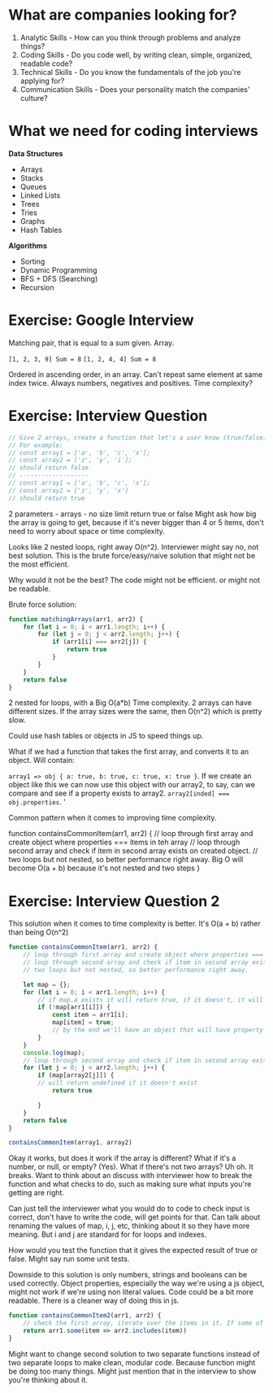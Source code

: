 # What are companies looking for?

1. Analytic Skills - How can you think through problems and analyze things?
2. Coding Skills -  Do you code well, by writing clean, simple, organized, readable code? 
3. Technical Skills - Do you know the fundamentals of the job you're applying for?
4. Communication Skills - Does your personality match the companies' culture?

# What we need for coding interviews 

**Data Structures**
- Arrays 
- Stacks 
- Queues 
- Linked Lists 
- Trees 
- Tries 
- Graphs
- Hash Tables 

**Algorithms** 
- Sorting 
- Dynamic Programming 
- BFS + DFS (Searching)
- Recursion

# Exercise: Google Interview 
Matching pair, that is equal to a sum given. Array. 

`[1, 2, 3, 9] Sum = 8`
`[1, 2, 4, 4] Sum = 8`

Ordered in ascending order, in an array. Can't repeat same element at same index twice. Always numbers, negatives and positives. Time complexity? 

# Exercise: Interview Question 

```js
// Give 2 arrays, create a function that let's a user know (true/false) whether these two arrays contain any common items 
// For example:
// const array1 = ['a', 'b', 'c', 'x'];
// const array2 = ['z', 'y', 'i'];
// should return false 
// -------------------
// const array1 = ['a', 'b', 'c', 'x'];
// const array2 = ['z', 'y', 'x']
// should return true
```

2 parameters - arrays - no size limit
return true or false 
Might ask how big the array is going to get, because if it's never bigger than 4 or 5 items, don't need to worry about space or time complexity. 

Looks like 2 nested loops, right away O(n^2). Interviewer might say no, not best solution. This is the brute force/easy/naive solution that might not be the most efficient. 

Why would it not be the best? The code might not be efficient. or might not be readable. 

Brute force solution:

```js
function matchingArrays(arr1, arr2) {
    for (let i = 0; i < arr1.length; i++) {
        for (let j = 0; j < arr2.length; j++) {
            if (arr1[i] === arr2[j]) {
                return true 
            } 
        }
    }
    return false
}
```

2 nested for loops, with a Big O(a*b) Time complexity. 2 arrays can have different sizes. If the array sizes were the same, then O(n^2) which is pretty slow. 

Could use hash tables or objects in JS to speed things up. 

What if we had a function that takes the first array, and converts it to an object. Will contain:

`array1 => obj { a: true, b: true, c: true, x: true }`. If we create an object like this we can now use this object with our array2, to say, can we compare and see if a property exists to array2. `array2[inded] === obj.properties`. '

Common pattern when it comes to improving time complexity. 

function containsCommonItem(arr1, arr2) {
    // loop through first array and create object where properties === items in teh array 
    // loop through second array and check if item in second array exists on created object. 
    // two loops but not nested, so better performance right away. 
    Big O will become O(a + b) because it's not nested and two steps
}

# Exercise: Interview Question 2

This solution when it comes to time complexity is better. It's O(a + b) rather than being O(n^2)

```js
function containsCommonItem(arr1, arr2) {
    // loop through first array and create object where properties === items in teh array 
    // loop through second array and check if item in second array exists on created object. 
    // two loops but not nested, so better performance right away. 

    let map = {};
    for (let i = 0; i < arr1.length; i++) {
        // if map.a exists it will return true, if it doesn't, it will say false
        if (!map[arr1[i]]) {
            const item = arr1[i];
            map[item] = true;
            // by the end we'll have an object that will have property { a: true } on the first loop, will loop through until we have a map object that has all the items of hte first array equal to true
        }
    }
    console.log(map);
    // loop through second array and check if item in second array exists on created object 
    for (let j = 0; j < arr2.length; j++) {
        if (map[array2[j]]) {
        // will return undefined if it doesn't exist
            return true

        }
    }
    return false
}

containsCommonItem(array1, array2)
```
Okay it works, but does it work if the array is different? What if it's a number, or null, or empty? (Yes). What if there's not two arrays? Uh oh. It breaks. Want to think about an discuss with interviewer how to break the function and what checks to do, such as making sure what inputs you're getting are right. 

Can just tell the interviewer what you would do to code to check input is correct, don't have to write the code, will get points for that. Can talk about renaming the values of map, i, j, etc, thinking about it so they have more meaning. But i and j are standard for for loops and indexes. 

How would you test the function that it gives the expected result of true or false. Might say run some unit tests.

Downside to this solution is only numbers, strings and booleans can be used correctly. Object properties, especially the way we're using a js object, might not work if we're using non literal values. Code could be a bit more readable. There is a cleaner way of doing this in js. 

```js
function containsCommonItem2(arr1, arr2) {
    // check the first array, iterate over the items in it. If some of the items include items in array 2, just return true or false
    return arr1.some(item => arr2.includes(item))
}
```

Might want to change second solution to two separate functions instead of two separate loops to make clean, modular code. Because function might be doing too many things. Might just mention that in the interview to show you're thinking about it. 


